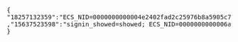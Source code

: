 <pre>
{
"18257132359":"ECS_NID=0000000000004e2402fad2c25976b8a5905c70fba78c3f56f4; PIDDKC884856=2015121415020277538444; VPSDKC884856=1; FVTDKC884856=635857021249460660; LVTDKC884856=635857021249460660; VTSDKC884856=1; MSTSDKC884856=0; SIDDKC884856=f78cb3d2d19e4d98bd37477cf569b520; Hm_lvt_dbdad24cd7b6d0a7e89812352209aabe=1450076525; Hm_lpvt_dbdad24cd7b6d0a7e89812352209aabe=1450076533"
,"15637523598":"signin_showed=showed; ECS_NID=0000000000006a4703327783135146f7dd54662a0cb3fac9b4; Hm_lvt_dbdad24cd7b6d0a7e89812352209aabe=1450071215; Hm_lpvt_dbdad24cd7b6d0a7e89812352209aabe=1450071293; PIDDKC884856=2015121413344732594581; VPSDKC884856=1; FVTDKC884856=635856968899021811; LVTDKC884856=635856968899021811; VTSDKC884856=1; MSTSDKC884856=0; SIDDKC884856=94aae915b91c402bb4409c9691381c08; HBCDKC884856=%7B%22Ticks%22%3A%22635856968951025761%22%2C%22haschat%22%3Afalse%2C%22vstatus%22%3A1%2C%22startkind%22%3A1%2C%22lroid%22%3A%22%22%2C%22oname%22%3A%22%22%2C%22Result%22%3A%22%22%2C%22cos%22%3A%22%22%2C%22pc%22%3A%22c8b0482a85de4726b116b57597ba6ef8%22%7D"
}
</pre>